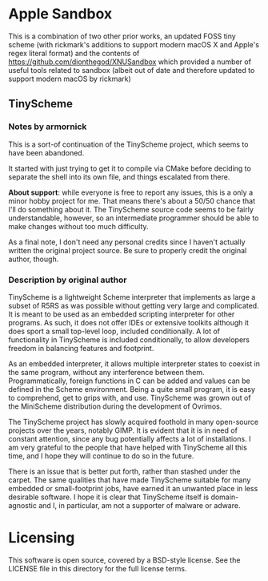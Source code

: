 # Apple Sandbox

This is a combination of two other prior works, an updated FOSS tiny scheme (with rickmark's additions to support modern macOS X and Apple's regex literal format) and the contents of https://github.com/dionthegod/XNUSandbox which provided a number of useful tools related to sandbox (albeit out of date and therefore updated to support modern macOS by rickmark)


## TinyScheme

### Notes by armornick

This is a sort-of continuation of the TinyScheme project, which seems to have been abandoned.

It started with just trying to get it to compile via CMake before deciding to separate the shell into its own file, and things escalated from there.

**About support**: while everyone is free to report any issues, this is a only a minor hobby project for me. That means there's about a 50/50 chance that I'll do something about it. The TinyScheme source code seems to be fairly understandable, however, so an intermediate programmer should be able to make changes without too much difficulty.

As a final note, I don't need any personal credits since I haven't actually written the original project source. Be sure to properly credit the original author, though.

### Description by original author

TinyScheme is a lightweight Scheme interpreter that implements as large a subset of R5RS as was possible without getting very large and complicated. It is meant to be used as an embedded scripting interpreter for other programs. As such, it does not offer IDEs or extensive toolkits although it does sport a small top-level loop, included conditionally. A lot of functionality in TinyScheme is included conditionally, to allow developers freedom in balancing features and footprint.

As an embedded interpreter, it allows multiple interpreter states to coexist in the same program, without any interference between them. Programmatically, foreign functions in C can be added and values can be defined in the Scheme environment. Being a quite small program, it is easy to comprehend, get to grips with, and use. TinyScheme was grown out of the MiniScheme distribution during the development of Ovrimos.

The TinyScheme project has slowly acquired foothold in many open-source projects over the years, notably GIMP. It is evident that it is in need of constant attention, since any bug potentially affects a lot of installations. I am very grateful to the people that have helped with TinyScheme all this time, and I hope they will continue to do so in the future.

There is an issue that is better put forth, rather than stashed under the carpet. The same qualities that have made TinyScheme suitable for many embedded or small-footprint jobs, have earned it an unwanted place in less desirable software. I hope it is clear that TinyScheme itself is domain-agnostic and I, in particular, am not a supporter of malware or adware.

# Licensing

This software is open source, covered by a BSD-style license. See the LICENSE file in this directory for the full license terms.